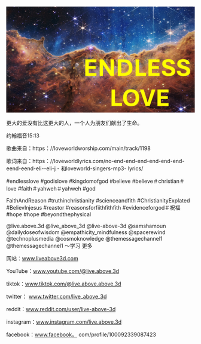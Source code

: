 ![Video cover image](../cover.jpeg "cover-photo")

更大的爱没有比这更大的人，一个人为朋友们献出了生命。

约翰福音15:13

歌曲来自：https：//loveworldworship.com/main/track/1198

歌词来自：https：//loveworldlyrics.com/no-end-end-end-end-end-end-eend-eend-eli--eli-j - 和loveworld-singers-mp3- lyrics/


#endlesslove #godislove #kingdomofgod #believe #believe＃christian＃love #faith＃yahweh＃yahweh #god

 FaithAndReason #truthinchristianity #scienceandfith #ChristianityExplated #BelievInjesus #reastor #reasonsforfiithfithfith #evidenceforgod＃祝福#hope #hope #beyondthephysical

@live.above.3d @live_above_3d @live-above-3d @samshamoun @dailydoseofwisdom @empathicity_mindfulness @spacerewind @technoplusmedia @cosmoknowledge @themessagechannel1 @themessagechannel1 〜学习 更多


网站：www.liveabove3d.com

YouTube：www.youtube.com/@live.above.3d

tiktok：www.tiktok.com/@live.above.above.3d

twitter： www.twitter.com/live_above_3d

reddit：www.reddit.com/user/live-above-3d

 instagram：www.instagram.com/live.above.3d

 facebook：www.facebook。 com/profile/100092339087423
